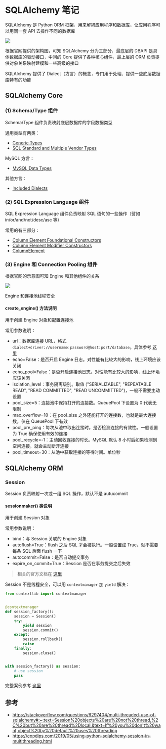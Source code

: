 # SQLAlchemy 笔记

SQLAlchemy 是 Python ORM 框架，用来解耦应用程序和数据库，让应用程序可以用同一套 API 去操作不同的数据库

![](https://raw.githubusercontent.com/hsxhr-10/Notes/master/image/pythonwebsqla-1.png)

根据官网提供的架构图，可知 SQLAlchemy 分为三部分，最底层的 DBAPI 是具体数据库的驱动接口，中间的 Core 提供了各种核心组件，最上层的 ORM 负责提供对象关系映射建模和一些高级的接口

SQLAlchemy 提供了 Dialect（方言）的概念，专门用于处理、提供一些底层数据库特有的功能 

## SQLAlchemy Core

### (1) Schema/Type 组件

Schema/Type 组件负责映射底层数据库的字段数据类型

通用类型有两类：

- [Generic Types](https://docs.sqlalchemy.org/en/14/core/type_basics.html#generic-types)
- [SQL Standard and Multiple Vendor Types](https://docs.sqlalchemy.org/en/14/core/type_basics.html#sql-standard-and-multiple-vendor-types)

MySQL 方言：

- [MySQL Data Types](https://docs.sqlalchemy.org/en/14/dialects/mysql.html#mysql-data-types)

其他方言：

- [Included Dialects](https://docs.sqlalchemy.org/en/13/dialects/index.html#included-dialects)

### (2) SQL Expression Language 组件

SQL Expression Language 组件负责映射 SQL 语句的一些操作（譬如 in/or/and/not/desc/asc 等）

常用的有三部分：

- [Column Element Foundational Constructors](https://docs.sqlalchemy.org/en/14/core/sqlelement.html#column-element-foundational-constructors)
- [Column Element Modifier Constructors](https://docs.sqlalchemy.org/en/14/core/sqlelement.html#column-element-modifier-constructors)
- [ColumnElement](https://docs.sqlalchemy.org/en/14/core/sqlelement.html#sqlalchemy.sql.expression.ColumnElement)

### (3) Engine 和 Connection Pooling 组件

根据官网的示意图可知 Engine 和其他组件的关系

![](https://raw.githubusercontent.com/hsxhr-10/Notes/master/image/pythonwebsqla-2.png)

Engine 和连接池线程安全

#### create_engine() 方法说明

用于创建 Engine 对象和配置连接池

常用参数说明：

- url：数据库连接 URL，格式 `dialect+driver://username:password@host:port/database`。具体参考 [这里](https://docs.sqlalchemy.org/en/14/core/engines.html#database-urls)
- echo=False：是否开启 Engine 日志。对性能有比较大的影响，线上环境应该关闭
- echo_pool=False：是否开启连接池日志。对性能有比较大的影响，线上环境应该关闭
- isolation_level：事务隔离级别。取值 ("SERIALIZABLE", "REPEATABLE READ", "READ COMMITTED", "READ UNCOMMITTED")，一般不需要主动设置
- pool_size=5：连接池中保持打开的连接数。QueuePool 下设置为 0 代表无限制
- max_overflow=10：在 pool_size 之外还能打开的连接数，也就是最大连接数，仅在 QueuePool 下有效
- pool_pre_ping：每次从池中取出连接时，是否检测连接的有效性。一般设置为 True 确保使用有效的连接
- pool_recycle=-1：主动回收连接的时长。MySQL 默认 8 小时后如果检测到空闲连接，就会主动断开连接
- pool_timeout=30：从池中获取连接的等待时间。单位秒

## SQLAlchemy ORM

### Session

Session 负责映射一次或一组 SQL 操作，默认不是 autucommit

#### sessionmaker() 类说明

用于创建 Session 对象

常用参数说明：

- bind：与 Session 关联的 Engine 对象
- autoflush=True：flush 之后 SQL 才会被执行。一般设置成 True，就不需要每条 SQL 后面 flush 一下
- autocommit=False：是否自动提交事务
- expire_on_commit=True：Session 是否在事务提交之后失效

> 相关的官方文档在 [这里](https://docs.sqlalchemy.org/en/14/orm/session_api.html#sqlalchemy.orm.Session)

Session 不是线程安全，可以用 `contextmanager` 加 `yield` 解决：

```python
from contextlib import contextmanager


@contextmanager
def session_factory():
    session = Session()
    try:
        yield session
        session.commit()
    except:
        session.rollback()
        raise
    finally:
        session.close()


with session_factory() as session:
    # use session
    pass
```

完整案例参考 [这里](https://github.com/hsxhr-10/Notes/blob/master/Python-Web/Flask/flask-sqlalchemy/database.py#L50)

## 参考

- https://stackoverflow.com/questions/6297404/multi-threaded-use-of-sqlalchemy#:~:text=Session%20objects%20are%20not%20thread,%2C%20but%20are%20thread%2Dlocal.&text=If%20you%20don't%20want,object%20by%20default%20uses%20threading.
- https://copdips.com/2019/05/using-python-sqlalchemy-session-in-multithreading.html
